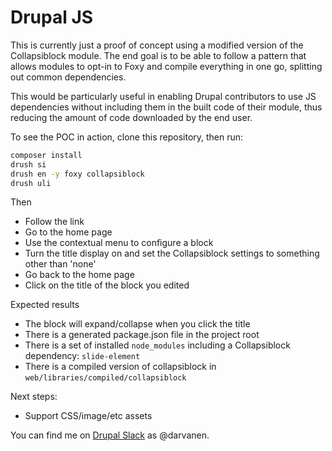 # Drupal JS

This is currently just a proof of concept using a modified version of the Collapsiblock module. The end goal is to be
able to follow a pattern that allows modules to opt-in to Foxy and compile everything in one go, splitting out common
dependencies.

This would be particularly useful in enabling Drupal contributors to use JS dependencies without including them in the
built code of their module, thus reducing the amount of code downloaded by the end user.

To see the POC in action, clone this repository, then run:

```bash
composer install
drush si
drush en -y foxy collapsiblock
drush uli
```

Then
* Follow the link
* Go to the home page
* Use the contextual menu to configure a block
* Turn the title display on and set the Collapsiblock settings to something other than 'none'
* Go back to the home page
* Click on the title of the block you edited

Expected results
* The block will expand/collapse when you click the title
* There is a generated package.json file in the project root
* There is a set of installed `node_modules` including a Collapsiblock dependency: `slide-element`
* There is a compiled version of collapsiblock in `web/libraries/compiled/collapsiblock`

Next steps:

* Support CSS/image/etc assets

You can find me on
[Drupal Slack](https://www.drupal.org/community/contributor-guide/reference-information/talk/tools/slack) as @darvanen.
